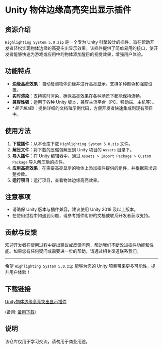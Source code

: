 # Unity 物体边缘高亮突出显示插件

## 资源介绍

`Highlighting System 5.0.zip` 是一个专为 Unity 引擎设计的插件，旨在帮助开发者轻松实现物体边缘的高亮突出显示效果。该插件提供了简单易用的接口，使开发者能够快速为游戏或应用中的物体添加醒目的视觉效果，增强用户体验。

## 功能特点

- **边缘高亮效果**：自动检测物体边缘并进行高亮显示，支持多种颜色和强度设置。
- **实时渲染**：支持实时渲染，确保高亮效果在各种场景下都能保持流畅。
- **兼容性强**：适用于各种 Unity 版本，兼容主流平台（PC、移动端、主机等）。
- **易于集成8*：提供详细的文档和示例代码，方便开发者快速集成到现有项目中。

## 使用方法

1. **下载插件**：从本仓库下载 `Highlighting System 5.0.zip` 文件。
2. **解压文件**：将下载的压缩包解压到 Unity 项目的 `Assets` 目录下。
3. **导入插件**：在 Unity 编辑器中，通过 `Assets > Import Package > Custom Package` 导入解压后的插件。
4. **应用高亮效果**：在需要高亮显示的物体上添加插件提供的组件，并根据需求调整参数。
5. **运行项目**：运行项目，查看物体边缘高亮效果。

## 注意事项

- 请确保 Unity 版本与插件兼容，建议使用 Unity 2018 及以上版本。
- 在使用过程中如遇到问题，请参考插件附带的文档或联系开发者获取支持。

## 贡献与反馈

欢迎开发者在使用过程中提出建议或反馈问题，帮助我们不断改进插件功能和性能。如果您有任何疑问或需要进一步的帮助，请通过相关渠道联系我们。

---

希望 `Highlighting System 5.0.zip` 能够为您的 Unity 项目带来更多可能性，提升用户体验！

## 下载链接
[Unity物体边缘高亮突出显示插件](https://pan.quark.cn/s/755e9fd11901) 

(备用: [备用下载](https://pan.baidu.com/s/1rXEk8MmKcXbyxzLo27LMuA?pwd=1234))

## 说明

该仓库仅用于学习交流，请勿用于商业用途。
